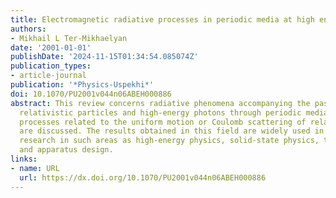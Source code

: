 ```yaml
---
title: Electromagnetic radiative processes in periodic media at high energies
authors:
- Mikhail L Ter-Mikhaelyan
date: '2001-01-01'
publishDate: '2024-11-15T01:34:54.085074Z'
publication_types:
- article-journal
publication: '*Physics-Uspekhi*'
doi: 10.1070/PU2001v044n06ABEH000886
abstract: This review concerns radiative phenomena accompanying the passage of charged
  relativistic particles and high-energy photons through periodic media. Radiative
  processes related to the uniform motion or Coulomb scattering of relativistic particles
  are discussed. The results obtained in this field are widely used in current physical
  research in such areas as high-energy physics, solid-state physics, technology development,
  and apparatus design.
links:
- name: URL
  url: https://dx.doi.org/10.1070/PU2001v044n06ABEH000886
---
```

